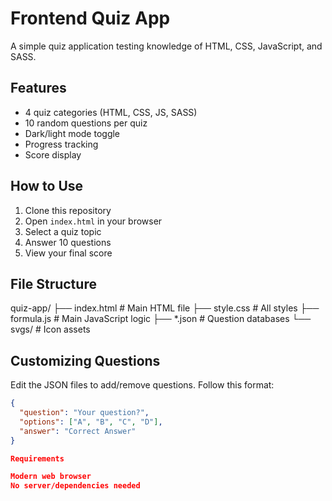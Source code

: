 # Frontend Quiz App

A simple quiz application testing knowledge of HTML, CSS, JavaScript, and SASS.

## Features
- 4 quiz categories (HTML, CSS, JS, SASS)
- 10 random questions per quiz
- Dark/light mode toggle
- Progress tracking
- Score display

## How to Use
1. Clone this repository
2. Open `index.html` in your browser
3. Select a quiz topic
4. Answer 10 questions
5. View your final score

## File Structure
quiz-app/
├── index.html # Main HTML file
├── style.css # All styles
├── formula.js # Main JavaScript logic
├── *.json # Question databases
└── svgs/ # Icon assets


## Customizing Questions
Edit the JSON files to add/remove questions. Follow this format:
```json
{
  "question": "Your question?",
  "options": ["A", "B", "C", "D"],
  "answer": "Correct Answer"
}

Requirements

Modern web browser
No server/dependencies needed